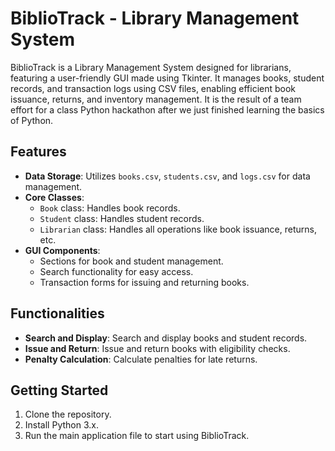 # BiblioTrack - Library Management System

BiblioTrack is a Library Management System designed for librarians, featuring a user-friendly GUI made using Tkinter. It manages books, student records, and transaction logs using CSV files, enabling efficient book issuance, returns, and inventory management. It is the result of a team effort for a class Python hackathon after we just finished learning the basics of Python.

## Features

- **Data Storage**: Utilizes `books.csv`, `students.csv`, and `logs.csv` for data management.
- **Core Classes**:
  - `Book` class: Handles book records.
  - `Student` class: Handles student records.
  - `Librarian` class: Handles all operations like book issuance, returns, etc.
- **GUI Components**:
  - Sections for book and student management.
  - Search functionality for easy access.
  - Transaction forms for issuing and returning books.

## Functionalities

- **Search and Display**: Search and display books and student records.
- **Issue and Return**: Issue and return books with eligibility checks.
- **Penalty Calculation**: Calculate penalties for late returns.

## Getting Started

1. Clone the repository.
2. Install Python 3.x.
3. Run the main application file to start using BiblioTrack.

